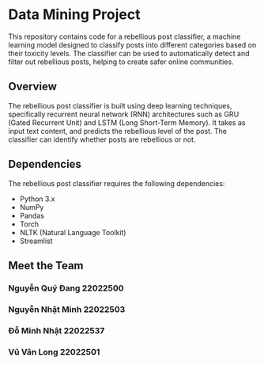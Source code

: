 # Data Mining Project

This repository contains code for a rebellious post classifier, a machine learning model designed to classify posts into different categories based on their toxicity levels. The classifier can be used to automatically detect and filter out rebellious posts, helping to create safer online communities.

## Overview
The rebellious post classifier is built using deep learning techniques, specifically recurrent neural network (RNN) architectures such as GRU (Gated Recurrent Unit) and LSTM (Long Short-Term Memory). It takes as input text content, and predicts the rebellious level of the post. The classifier can identify whether posts are rebellious or not.

## Dependencies

The rebellious post classifier requires the following dependencies:

- Python 3.x
- NumPy
- Pandas
- Torch
- NLTK (Natural Language Toolkit)
- Streamlist

## Meet the Team

### Nguyễn Quý Đang 22022500

### Nguyễn Nhật Minh 22022503

### Đỗ Minh Nhật 22022537

### Vũ Vân Long 22022501
